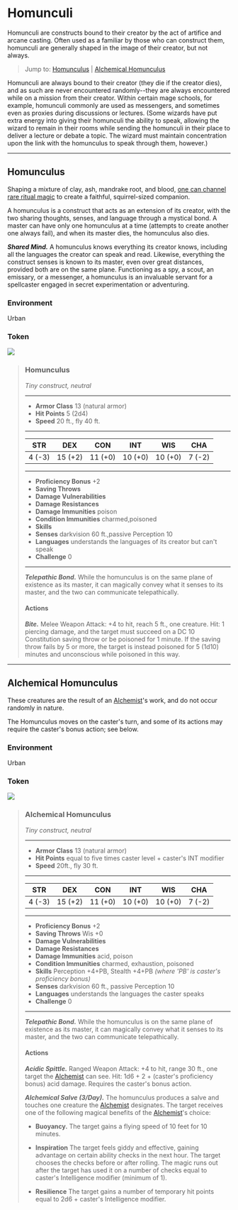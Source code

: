 # Homunculi
Homunculi are constructs bound to their creator by the act of artifice and arcane casting. Often used as a familiar by those who can construct them, homunculi are generally shaped in the image of their creator, but not always.

> Jump to: [Homunculus](Homunculus.md#homunculus) | [Alchemical Homunculus](Homunculi.md#alchemical-homunculus)

Homunculi are always bound to their creator (they die if the creator dies), and as such are never encountered randomly--they are always encountered while on a mission from their creator. Within certain mage schools, for example, homunculi commonly are used as messengers, and sometimes even as proxies during discussions or lectures. (Some wizards have put extra energy into giving their homunculi the ability to speak, allowing the wizard to remain in their rooms while sending the homunculi in their place to deliver a lecture or debate a topic. The wizard must maintain concentration upon the link with the homunculus to speak through them, however.)

---

## Homunculus
Shaping a mixture of clay, ash, mandrake root, and blood, [one can channel rare ritual magic](../Magic/Spells/create-homunculus.md) to create a faithful, squirrel-sized companion.

A homunculus is a construct that acts as an extension of its creator, with the two sharing thoughts, senses, and language through a mystical bond. A master can have only one homunculus at a time (attempts to create another one always fail), and when its master dies, the homunculus also dies.

***Shared Mind.*** A homunculus knows everything its creator knows, including all the languages the creator can speak and read. Likewise, everything the construct senses is known to its master, even over great distances, provided both are on the same plane. Functioning as a spy, a scout, an emissary, or a messenger, a homunculus is an invaluable servant for a spellcaster engaged in secret experimentation or adventuring.

### Environment
Urban

### Token
![](Homunculus-Token.png)

>### Homunculus
>*Tiny construct, neutral*
>___
>- **Armor Class** 13 (natural armor)
>- **Hit Points** 5 (2d4)
>- **Speed** 20 ft., fly 40 ft.
>___
>|**STR**|**DEX**|**CON**|**INT**|**WIS**|**CHA**|
>|:---:|:---:|:---:|:---:|:---:|:---:|
>|4 (-3)|15 (+2)|11 (+0)|10 (+0)|10 (+0)|7 (-2)|
>
>___
>- **Proficiency Bonus** +2
>- **Saving Throws** 
>- **Damage Vulnerabilities** 
>- **Damage Resistances** 
>- **Damage Immunities** poison
>- **Condition Immunities** charmed,poisoned
>- **Skills** 
>- **Senses** darkvision 60 ft.,passive Perception 10
>- **Languages** understands the languages of its creator but can't speak
>- **Challenge** 0
>___
>***Telepathic Bond.*** While the homunculus is on the same plane of existence as its master, it can magically convey what it senses to its master, and the two can communicate telepathically.
>
>#### Actions
>***Bite.*** Melee Weapon Attack: +4 to hit, reach 5 ft., one creature. Hit: 1 piercing damage, and the target must succeed on a DC 10 Constitution saving throw or be poisoned for 1 minute. If the saving throw fails by 5 or more, the target is instead poisoned for 5 (1d10) minutes and unconscious while poisoned in this way.
>

---

## Alchemical Homunculus
These creatures are the result of an [Alchemist](../Classes/Artificer/Alchemist.md)'s work, and do not occur randomly in nature.

The Homunculus moves on the caster's turn, and some of its actions may require the caster's bonus action; see below.

### Environment
Urban

### Token
![](AlchemicalHomunculus-Token.png)

>### Alchemical Homunculus
>*Tiny construct, neutral*
>___
>- **Armor Class** 13 (natural armor)
>- **Hit Points** equal to five times caster level + caster's INT modifier
>- **Speed** 20ft., fly 30 ft.
>___
>|**STR**|**DEX**|**CON**|**INT**|**WIS**|**CHA**|
>|:---:|:---:|:---:|:---:|:---:|:---:|
>|4 (-3)|15 (+2)|11 (+0)|10 (+0)|10 (+0)|7 (-2)|
>
>___
>- **Proficiency Bonus** +2
>- **Saving Throws** Wis +0
>- **Damage Vulnerabilities** 
>- **Damage Resistances** 
>- **Damage Immunities** acid, poison
>- **Condition Immunities** charmed, exhaustion, poisoned
>- **Skills** Perception +4+PB, Stealth +4+PB *(where 'PB' is caster's proficiency bonus)*
>- **Senses** darkvision 60 ft., passive Perception 10
>- **Languages** understands the languages the caster speaks
>- **Challenge** 0
>___
>***Telepathic Bond.*** While the homunculus is on the same plane of existence as its master, it can magically convey what it senses to its master, and the two can communicate telepathically.
>
>#### Actions
>***Acidic Spittle.*** Ranged Weapon Attack: +4 to hit, range 30 ft., one target the [Alchemist](../Classes/Artificer/Alchemist.md) can see. Hit: 1d6 + 2 + (caster's proficiency bonus) acid damage. Requires the caster's bonus action.
>
>***Alchemical Salve (3/Day).*** The homunculus produces a salve and touches one creature the [Alchemist](../Classes/Artificer/Alchemist.md) designates. The target receives one of the following magical benefits of the [Alchemist](../Classes/Artificer/Alchemist.md)'s choice:
>
>* **Buoyancy.** The target gains a flying speed of 10 feet for 10 minutes.
>
>* **Inspiration** The target feels giddy and effective, gaining advantage on certain ability checks in the next hour. The target chooses the checks before or after rolling. The magic runs out after the target has used it on a number of checks equal to caster's Intelligence modifier (minimum of 1).
>
>* **Resilience** The target gains a number of temporary hit points equal to 2d6 + caster's Intelligence modifier.
>
